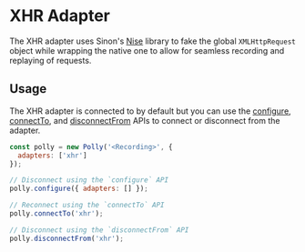 # XHR Adapter

The XHR adapter uses Sinon's [Nise](https://github.com/sinonjs/nise) library
to fake the global `XMLHttpRequest` object while wrapping the native one to allow
for seamless recording and replaying of requests.

## Usage

The XHR adapter is connected to by default but you can use the
[configure](api#configure), [connectTo](api#connectto), and
[disconnectFrom](api#disconnectfrom) APIs to connect or disconnect from the
adapter.

```js
const polly = new Polly('<Recording>', {
  adapters: ['xhr']
});

// Disconnect using the `configure` API
polly.configure({ adapters: [] });

// Reconnect using the `connectTo` API
polly.connectTo('xhr');

// Disconnect using the `disconnectFrom` API
polly.disconnectFrom('xhr');
```
